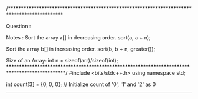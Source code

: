 /*********************************************************************************************

Question :


Notes :
Sort the array a[] in decreasing order.
    sort(a, a + n);
 
Sort the array b[] in increasing order.
    sort(b, b + n, greater<int>());

Size of an Array:
int n = sizeof(arr)/sizeof(int);
**********************************************************************************************/
#include <bits/stdc++.h>
using namespace std;

int count[3] = {0, 0, 0}; // Initialize count of '0', '1' and '2' as 0


*****
